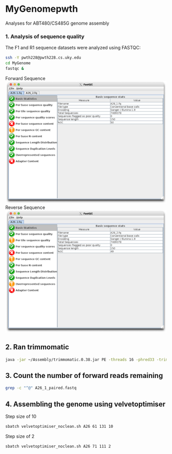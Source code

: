 # MyGenomepwth
Analyses for ABT480/CS485G genome assembly

### 1. Analysis of sequence quality
The F1 and R1 sequence datasets were analyzed using FASTQC:
```bash
ssh -Y pwth228@pwth228.cs.uky.edu
cd MyGenome
fastqc &
```
Forward Sequence
![ForwardFastQC.png](/data/ForwardFastQC.png)
Reverse Sequence
![ReverseFastQc.png](/data/ReverseFastQC.png)

## 2. Ran trimmomatic
```bash
java -jar ~/Assembly/trimmomatic.0.38.jar PE -threads 16 -phred33 -trimlog file.txt A26_1.fastq A26_2.fastq A26_1_paired.fastq A26_1_unpaired.fastq A26_2_paired.fastq A26_2_unpaired.fastq 
```

## 3. Count the number of forward reads remaining
```bash
grep -c "^@" A26_1_paired.fastq
```

## 4. Assembling the genome using velvetoptimiser
Step size of 10
```bash
sbatch velvetoptimiser_noclean.sh A26 61 131 10
```
Step size of 2
```bash
sbatch velvetoptimiser_noclean.sh A26 71 111 2
```
